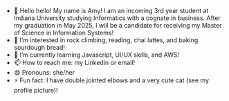 - 👋 Hello hello! My name is Amy! I am an incoming 3rd year student at Indiana University studying Informatics with a cognate in business. After my graduation in May 2025, I will be a candidate for receiving my Master of Science in Information Systems!
- 👀 I’m interested in rock climbing, reading, chai lattes, and baking sourdough bread!
- 🌱 I’m currently learning Javascript, UI/UX skills, and AWS!
- 📫 How to reach me: my Linkedin or email!
- 😄 Pronouns: she/her
- ⚡ Fun fact: I have double jointed elbows and a very cute cat (see my profile picture)!

<!---
amykinney/amykinney is a ✨ special ✨ repository because its `README.md` (this file) appears on your GitHub profile.
You can click the Preview link to take a look at your changes.
--->
